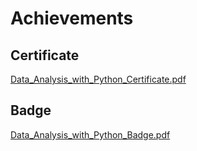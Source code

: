 

# Achievements
## Certificate
[Data_Analysis_with_Python_Certificate.pdf](https://prod-files-secure.s3.us-west-2.amazonaws.com/03e82b26-cccb-4906-bb56-adabcbdc0655/1aa3a050-2338-4a85-85d5-899bad17a31c/Data_Analysis_with_Python_Certificate.pdf?X-Amz-Algorithm=AWS4-HMAC-SHA256&X-Amz-Content-Sha256=UNSIGNED-PAYLOAD&X-Amz-Credential=ASIAZI2LB466YZBDE7Z4%2F20250202%2Fus-west-2%2Fs3%2Faws4_request&X-Amz-Date=20250202T161638Z&X-Amz-Expires=3600&X-Amz-Security-Token=IQoJb3JpZ2luX2VjEOf%2F%2F%2F%2F%2F%2F%2F%2F%2F%2FwEaCXVzLXdlc3QtMiJGMEQCIA74wc2eKd%2BEC%2BPPzOZr%2BiVeIofZRI6yzg8SRl%2FwVA9FAiBVoY8SQVeIu%2BxAsK1G%2BeOkQpEZmik%2B6zY8VLrEHi9AiCqIBAjw%2F%2F%2F%2F%2F%2F%2F%2F%2F%2F8BEAAaDDYzNzQyMzE4MzgwNSIM40VvGdbSIBFFkh71KtwDlfCw4Z%2FJDrmU5PCRYqJ8x0Ju4eDXwtn7jC1LEgycUfXoyVc3CDWaV6ijg0rx2Vqe93B1uepcvZKDpq6DSy87DNdXqiXscIvuOdID2xpW6Eb1pJQYItLALJ%2FC7Jl5SMznHKMl4GMHWD7o69SIoLjL7zKyYsxwbPC%2FdUnR8R8wRJFCGw2%2FY7HM6fFw0jYhVDRHnOj3Ol9i62tmnIJOpt0vaMBpNsP5hMnT3TjDnNDOvorjy0hf1c2JW0hl2S2Prm%2BFyJ1QCpxNlvMQk0LKI%2BkG1eAGzdZUnNpJDnjDtB2rtaOy3U92frEeXT44Wks4uZ%2FeYzvzJ%2BrdEtxlDimKhnCHncISEy1V9Pu3neLllGlFtGa%2BdByYN9kxWLo9R1%2FwDUh06lLItasbTA5bLhNm5j7MFsoLavHySwgeGSw%2FKuITFJf%2BwSRQDo%2F8AfPo7eocqOHKxzyfzijJgyNeZCBHSUmbw3CtPn89HiVBtc6Eb6cKwG%2BHjkcbmfwcXHi8U0OrRg2k6m%2B5yKvbYLIWu4KSYT97zRYrrROLD%2BpiFNp3qGJXdULAhHBPLJ82FXyr%2B1PtKZKYpAzLHr3lG5bI0l1HS74p8Vxnu3jB7DyW0S72fXAkwaII1OARhLfAB0Rw5U4wgZH%2BvAY6pgEpRNPheEv8maqAunyiTWxUlCgNfBLhLnBosU%2Fzf856Gw2CHB95mHUzkUEAKYe7T3zrfKnCcm2EN7InjcSzIhrIRvd0qsBqBhnR%2FXi7ZUkxE39pHgq6jVTg9sogEd%2FkLfdHgq4STYWIYkzKhi9AMpRTp35ayV4Xo9bM1yAgCm7ulrNPlYXi4WnbAjj0T3D3ezBiUEeKe%2FJLHSJpjks2sBW1%2FhKQGafu&X-Amz-Signature=6058dd9649a3e82be5283da821b70cb21f2d707785e52a285f6be94b23fd92af&X-Amz-SignedHeaders=host&x-id=GetObject)
## Badge
[Data_Analysis_with_Python_Badge.pdf](https://prod-files-secure.s3.us-west-2.amazonaws.com/03e82b26-cccb-4906-bb56-adabcbdc0655/4fa9bcf8-b584-40dd-8775-c0bfadf6a6f0/Data_Analysis_with_Python_Badge.pdf?X-Amz-Algorithm=AWS4-HMAC-SHA256&X-Amz-Content-Sha256=UNSIGNED-PAYLOAD&X-Amz-Credential=ASIAZI2LB466YZBDE7Z4%2F20250202%2Fus-west-2%2Fs3%2Faws4_request&X-Amz-Date=20250202T161638Z&X-Amz-Expires=3600&X-Amz-Security-Token=IQoJb3JpZ2luX2VjEOf%2F%2F%2F%2F%2F%2F%2F%2F%2F%2FwEaCXVzLXdlc3QtMiJGMEQCIA74wc2eKd%2BEC%2BPPzOZr%2BiVeIofZRI6yzg8SRl%2FwVA9FAiBVoY8SQVeIu%2BxAsK1G%2BeOkQpEZmik%2B6zY8VLrEHi9AiCqIBAjw%2F%2F%2F%2F%2F%2F%2F%2F%2F%2F8BEAAaDDYzNzQyMzE4MzgwNSIM40VvGdbSIBFFkh71KtwDlfCw4Z%2FJDrmU5PCRYqJ8x0Ju4eDXwtn7jC1LEgycUfXoyVc3CDWaV6ijg0rx2Vqe93B1uepcvZKDpq6DSy87DNdXqiXscIvuOdID2xpW6Eb1pJQYItLALJ%2FC7Jl5SMznHKMl4GMHWD7o69SIoLjL7zKyYsxwbPC%2FdUnR8R8wRJFCGw2%2FY7HM6fFw0jYhVDRHnOj3Ol9i62tmnIJOpt0vaMBpNsP5hMnT3TjDnNDOvorjy0hf1c2JW0hl2S2Prm%2BFyJ1QCpxNlvMQk0LKI%2BkG1eAGzdZUnNpJDnjDtB2rtaOy3U92frEeXT44Wks4uZ%2FeYzvzJ%2BrdEtxlDimKhnCHncISEy1V9Pu3neLllGlFtGa%2BdByYN9kxWLo9R1%2FwDUh06lLItasbTA5bLhNm5j7MFsoLavHySwgeGSw%2FKuITFJf%2BwSRQDo%2F8AfPo7eocqOHKxzyfzijJgyNeZCBHSUmbw3CtPn89HiVBtc6Eb6cKwG%2BHjkcbmfwcXHi8U0OrRg2k6m%2B5yKvbYLIWu4KSYT97zRYrrROLD%2BpiFNp3qGJXdULAhHBPLJ82FXyr%2B1PtKZKYpAzLHr3lG5bI0l1HS74p8Vxnu3jB7DyW0S72fXAkwaII1OARhLfAB0Rw5U4wgZH%2BvAY6pgEpRNPheEv8maqAunyiTWxUlCgNfBLhLnBosU%2Fzf856Gw2CHB95mHUzkUEAKYe7T3zrfKnCcm2EN7InjcSzIhrIRvd0qsBqBhnR%2FXi7ZUkxE39pHgq6jVTg9sogEd%2FkLfdHgq4STYWIYkzKhi9AMpRTp35ayV4Xo9bM1yAgCm7ulrNPlYXi4WnbAjj0T3D3ezBiUEeKe%2FJLHSJpjks2sBW1%2FhKQGafu&X-Amz-Signature=a47f8bdf6b07075fa841a8aabd464e98a681453605e7ebad9459c32b61bc971f&X-Amz-SignedHeaders=host&x-id=GetObject)
